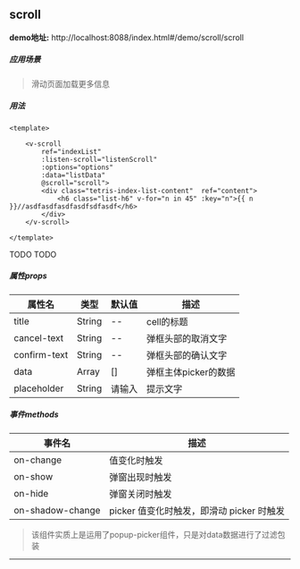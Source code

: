 ## scroll

**demo地址:**  http://localhost:8088/index.html#/demo/scroll/scroll

##### 应用场景
> 滑动页面加载更多信息

##### 用法
```
<template>

    <v-scroll 
        ref="indexList"
        :listen-scroll="listenScroll"
        :options="options"
        :data="listData"
        @scroll="scroll">
        <div class="tetris-index-list-content"  ref="content">
            <h6 class="list-h6" v-for="n in 45" :key="n">{{ n }}//asdfasdfasdfasdfsdfasdf</h6>
        </div>
    </v-scroll>
    
</template>

```
TODO TODO
##### 属性props
属性名| 类型| 默认值| 描述
---|---|---|---
title | String| -- | cell的标题
cancel-text | String| -- | 弹框头部的取消文字
confirm-text | String| -- | 弹框头部的确认文字
data | Array| [] | 弹框主体picker的数据
placeholder | String| 请输入 | 提示文字

##### 事件methods
事件名|  描述
---|---
on-change | 值变化时触发
on-show | 弹窗出现时触发
on-hide | 弹窗关闭时触发
on-shadow-change | picker 值变化时触发，即滑动 picker 时触发



> 该组件实质上是运用了popup-picker组件，只是对data数据进行了过滤包装
---
